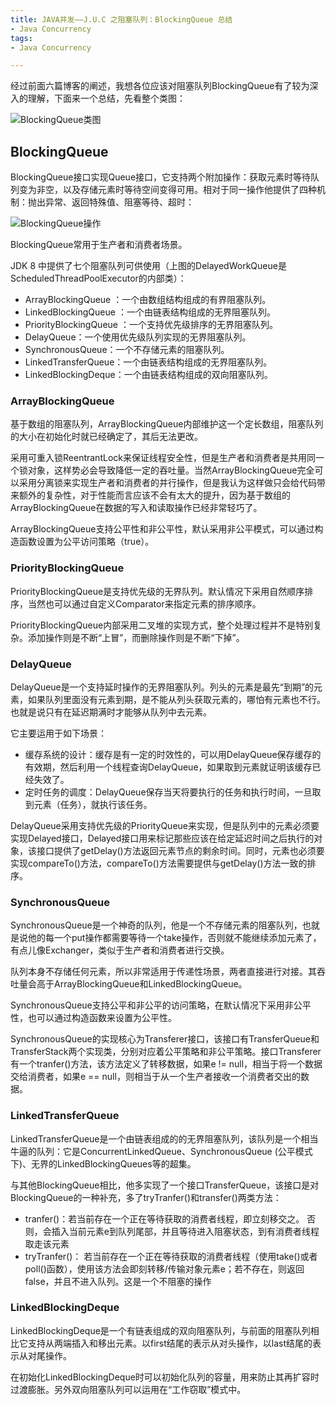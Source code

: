 ```yaml
---
title: JAVA并发——J.U.C 之阻塞队列：BlockingQueue 总结  
- Java Concurrency 
tags:
- Java Concurrency

---
```



经过前面六篇博客的阐述，我想各位应该对阻塞队列BlockingQueue有了较为深入的理解，下面来一个总结，先看整个类图：

![BlockingQueue类图](http://static.iocoder.cn/csdn/20171004182330893?watermark/2/text/aHR0cDovL2Jsb2cuY3Nkbi5uZXQvY2hlbnNzeQ==/font/5a6L5L2T/fontsize/400/fill/I0JBQkFCMA==/dissolve/70/gravity/SouthEast)

[](#BlockingQueue "BlockingQueue")BlockingQueue
-----------------------------------------------

BlockingQueue接口实现Queue接口，它支持两个附加操作：获取元素时等待队列变为非空，以及存储元素时等待空间变得可用。相对于同一操作他提供了四种机制：抛出异常、返回特殊值、阻塞等待、超时：

![BlockingQueue操作](http://static.iocoder.cn/csdn/20171004182403214?watermark/2/text/aHR0cDovL2Jsb2cuY3Nkbi5uZXQvY2hlbnNzeQ==/font/5a6L5L2T/fontsize/400/fill/I0JBQkFCMA==/dissolve/70/gravity/SouthEast)

BlockingQueue常用于生产者和消费者场景。

JDK 8 中提供了七个阻塞队列可供使用（上图的DelayedWorkQueue是ScheduledThreadPoolExecutor的内部类）：

*   ArrayBlockingQueue ：一个由数组结构组成的有界阻塞队列。
*   LinkedBlockingQueue ：一个由链表结构组成的无界阻塞队列。
*   PriorityBlockingQueue ：一个支持优先级排序的无界阻塞队列。
*   DelayQueue：一个使用优先级队列实现的无界阻塞队列。
*   SynchronousQueue：一个不存储元素的阻塞队列。
*   LinkedTransferQueue：一个由链表结构组成的无界阻塞队列。
*   LinkedBlockingDeque：一个由链表结构组成的双向阻塞队列。

### [](#ArrayBlockingQueue "ArrayBlockingQueue")ArrayBlockingQueue

基于数组的阻塞队列，ArrayBlockingQueue内部维护这一个定长数组，阻塞队列的大小在初始化时就已经确定了，其后无法更改。

采用可重入锁ReentrantLock来保证线程安全性，但是生产者和消费者是共用同一个锁对象，这样势必会导致降低一定的吞吐量。当然ArrayBlockingQueue完全可以采用分离锁来实现生产者和消费者的并行操作，但是我认为这样做只会给代码带来额外的复杂性，对于性能而言应该不会有太大的提升，因为基于数组的ArrayBlockingQueue在数据的写入和读取操作已经非常轻巧了。

ArrayBlockingQueue支持公平性和非公平性，默认采用非公平模式，可以通过构造函数设置为公平访问策略（true）。

### [](#PriorityBlockingQueue "PriorityBlockingQueue")PriorityBlockingQueue

PriorityBlockingQueue是支持优先级的无界队列。默认情况下采用自然顺序排序，当然也可以通过自定义Comparator来指定元素的排序顺序。

PriorityBlockingQueue内部采用二叉堆的实现方式，整个处理过程并不是特别复杂。添加操作则是不断“上冒”，而删除操作则是不断“下掉”。

### [](#DelayQueue "DelayQueue")DelayQueue

DelayQueue是一个支持延时操作的无界阻塞队列。列头的元素是最先“到期”的元素，如果队列里面没有元素到期，是不能从列头获取元素的，哪怕有元素也不行。也就是说只有在延迟期满时才能够从队列中去元素。

它主要运用于如下场景：

*   缓存系统的设计：缓存是有一定的时效性的，可以用DelayQueue保存缓存的有效期，然后利用一个线程查询DelayQueue，如果取到元素就证明该缓存已经失效了。
*   定时任务的调度：DelayQueue保存当天将要执行的任务和执行时间，一旦取到元素（任务），就执行该任务。

DelayQueue采用支持优先级的PriorityQueue来实现，但是队列中的元素必须要实现Delayed接口，Delayed接口用来标记那些应该在给定延迟时间之后执行的对象，该接口提供了getDelay()方法返回元素节点的剩余时间。同时，元素也必须要实现compareTo()方法，compareTo()方法需要提供与getDelay()方法一致的排序。

### [](#SynchronousQueue "SynchronousQueue")SynchronousQueue

SynchronousQueue是一个神奇的队列，他是一个不存储元素的阻塞队列，也就是说他的每一个put操作都需要等待一个take操作，否则就不能继续添加元素了，有点儿像Exchanger，类似于生产者和消费者进行交换。

队列本身不存储任何元素，所以非常适用于传递性场景，两者直接进行对接。其吞吐量会高于ArrayBlockingQueue和LinkedBlockingQueue。

SynchronousQueue支持公平和非公平的访问策略，在默认情况下采用非公平性，也可以通过构造函数来设置为公平性。

SynchronousQueue的实现核心为Transferer接口，该接口有TransferQueue和TransferStack两个实现类，分别对应着公平策略和非公平策略。接口Transferer有一个tranfer()方法，该方法定义了转移数据，如果e != null，相当于将一个数据交给消费者，如果e == null，则相当于从一个生产者接收一个消费者交出的数据。

### [](#LinkedTransferQueue "LinkedTransferQueue")LinkedTransferQueue

LinkedTransferQueue是一个由链表组成的的无界阻塞队列，该队列是一个相当牛逼的队列：它是ConcurrentLinkedQueue、SynchronousQueue (公平模式下)、无界的LinkedBlockingQueues等的超集。

与其他BlockingQueue相比，他多实现了一个接口TransferQueue，该接口是对BlockingQueue的一种补充，多了tryTranfer()和transfer()两类方法：

*   tranfer()：若当前存在一个正在等待获取的消费者线程，即立刻移交之。 否则，会插入当前元素e到队列尾部，并且等待进入阻塞状态，到有消费者线程取走该元素
*   tryTranfer()： 若当前存在一个正在等待获取的消费者线程（使用take()或者poll()函数），使用该方法会即刻转移/传输对象元素e；若不存在，则返回false，并且不进入队列。这是一个不阻塞的操作

### [](#LinkedBlockingDeque "LinkedBlockingDeque")LinkedBlockingDeque

LinkedBlockingDeque是一个有链表组成的双向阻塞队列，与前面的阻塞队列相比它支持从两端插入和移出元素。以first结尾的表示从对头操作，以last结尾的表示从对尾操作。

在初始化LinkedBlockingDeque时可以初始化队列的容量，用来防止其再扩容时过渡膨胀。另外双向阻塞队列可以运用在“工作窃取”模式中。

